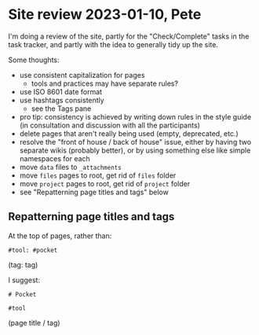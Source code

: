 # Site review 2023-01-10, Pete

I'm doing a review of the site, partly for the "Check/Complete" tasks in the task tracker, and partly with the idea to generally tidy up the site.

Some thoughts:
- use consistent capitalization for pages
	- tools and practices may have separate rules?
- use ISO 8601 date format
- use hashtags consistently
	- see the Tags pane
- pro tip: consistency is achieved by writing down rules in the style guide (in consultation and discussion with all the participants)
- delete pages that aren't really being used (empty, deprecated, etc.)
- resolve the "front of house / back of house" issue, either by having two separate wikis (probably better), or by using something else like simple namespaces for each
- move `data` files to `_attachments`
- move `files` pages to root, get rid of `files` folder
- move `project` pages to root, get rid of `project` folder
- see "Repatterning page titles and tags" below

## Repatterning page titles and tags

At the top of pages, rather than:

```
#tool: #pocket
```

(tag: tag)

I suggest:

```
# Pocket

#tool
```

(page title / tag)